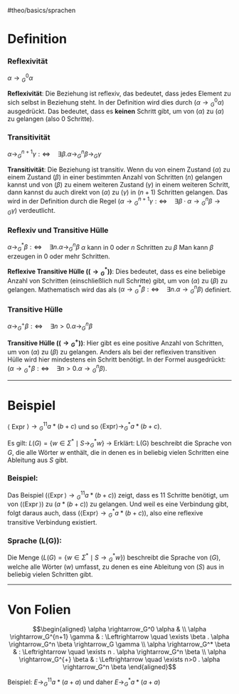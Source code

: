 #theo/basics/sprachen 

# Definition

### Reflexivität
$\alpha \rightarrow{ }_G^0 \alpha$

**Reflexivität**: Die Beziehung ist reflexiv, das bedeutet, dass jedes Element zu sich selbst in Beziehung steht. In der Definition wird dies durch \($\alpha \rightarrow{_G^0} \alpha$\) ausgedrückt. Das bedeutet, dass es **keinen** Schritt gibt, um von \($\alpha$\) zu ($\alpha$) zu gelangen (also 0 Schritte).

### Transitivität
$\alpha \rightarrow_G^{n+1} \gamma: \Leftrightarrow \quad \exists \beta . \alpha \rightarrow_G^n \beta \rightarrow_G \gamma$

**Transitivität**: Die Beziehung ist transitiv. Wenn du von einem Zustand \($\alpha$\) zu einem Zustand \($\beta$\) in einer bestimmten Anzahl von Schritten \($n$\) gelangen kannst und von \($\beta$\) zu einem weiteren Zustand \($\gamma$\) in einem weiteren Schritt, dann kannst du auch direkt von \($\alpha$\) zu \($\gamma$) in \($n+1$\) Schritten gelangen. Das wird in der Definition durch die Regel ($\alpha \rightarrow{_G^{n+1}} \gamma: \Leftrightarrow \quad \exists \beta \cdot \alpha \rightarrow{_G^n} \beta \rightarrow{_G} \gamma$\) verdeutlicht.


### Reflexiv und Transitive Hülle
$\alpha \rightarrow_G^* \beta: \Leftrightarrow \quad \exists n . \alpha \rightarrow_G^n \beta$
$\alpha$ kann in 0 oder $n$ Schritten zu $\beta$
Man kann $\beta$ erzeugen in 0 oder mehr Schritten.

**Reflexive Transitive Hülle (($\rightarrow{_G^*}$))**: Dies bedeutet, dass es eine beliebige Anzahl von Schritten (einschließlich null Schritte) gibt, um von ($\alpha$) zu ($\beta$) zu gelangen. Mathematisch wird das als ($\alpha \rightarrow{_G^*} \beta: \Leftrightarrow \quad \exists n . \alpha \rightarrow{_G^n} \beta$) definiert.

### Transitive Hülle
$\alpha \rightarrow_G^{+} \beta: \Leftrightarrow \quad \exists n>0 . \alpha \rightarrow_G^n \beta$

**Transitive Hülle (\($\rightarrow{_G^+}$\))**: Hier gibt es eine positive Anzahl von Schritten, um von \($\alpha$\) zu \($\beta$\) zu gelangen. Anders als bei der reflexiven transitiven Hülle wird hier mindestens ein Schritt benötigt. In der Formel ausgedrückt: ($\alpha \rightarrow{_G^+} \beta: \Leftrightarrow \quad \exists n>0 . \alpha \rightarrow{_G^n} \beta$).


_____
# Beispiel
$\langle$ Expr $\rangle \rightarrow{ }_G^{11} a *(b+c)$ und so $\langle\mathrm{Expr}\rangle \rightarrow_G^* a *(b+c)$. 

Es gilt:
$L(G)=\left\{w \in \Sigma^* \mid S \rightarrow_G^* w\right\}$
	-> Erklärt: L(G) beschreibt die Sprache von $G$, die alle Wörter $w$ enthält, die in denen es in beliebig vielen Schritten eine Ableitung aus $S$ gibt.



### Beispiel:
Das Beispiel \($\langle\operatorname{Expr}\rangle \rightarrow{_G^{11}} a \ast (b+c)$) zeigt, dass es 11 Schritte benötigt, um von ($\langle\operatorname{Expr}\rangle$) zu $(a \ast (b+c)$\) zu gelangen. Und weil es eine Verbindung gibt, folgt daraus auch, dass \($\langle\mathrm{Expr}\rangle \rightarrow{_G^*} a \ast (b+c)$\), also eine reflexive transitive Verbindung existiert.


### Sprache (L(G)):
Die Menge \($L(G) = \left\{w \in \Sigma^* \mid S \rightarrow{_G^*} w\right\}$\) beschreibt die Sprache von ($G$), welche alle Wörter ($w$) umfasst, zu denen es eine Ableitung von ($S$) aus in beliebig vielen Schritten gibt.



_____
# Von Folien
$$\begin{aligned}
\alpha \rightarrow_G^0 \alpha & \\
\alpha \rightarrow_G^{n+1} \gamma & : \Leftrightarrow \quad \exists \beta . \alpha \rightarrow_G^n \beta \rightarrow_G \gamma \\
\alpha \rightarrow_G^* \beta & : \Leftrightarrow \quad \exists n . \alpha \rightarrow_G^n \beta \\
\alpha \rightarrow_G^{+} \beta & : \Leftrightarrow \quad \exists n>0 . \alpha \rightarrow_G^n \beta
\end{aligned}$$

Beispiel: $E \rightarrow_G^{11} a *(a+a) \text { und daher } E \rightarrow_G^* a *(a+a)$

